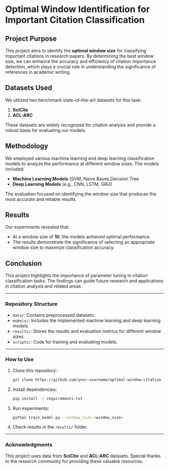 
# Optimal Window Identification for Important Citation Classification

## Project Purpose
This project aims to identify the **optimal window size** for classifying important citations in research papers. By determining the best window size, we can enhance the accuracy and efficiency of citation importance detection, which plays a crucial role in understanding the significance of references in academic writing.

## Datasets Used
We utilized two benchmark state-of-the-art datasets for this task:

1. **SciCite**
2. **ACL-ARC**

These datasets are widely recognized for citation analysis and provide a robust basis for evaluating our models.

## Methodology
We employed various machine learning and deep learning classification models to analyze the performance at different window sizes. The models included:

- **Machine Learning Models** (SVM, Naive Bayes,Decision Tree
- **Deep Learning Models** (e.g., CNN, LSTM, GRU)

The evaluation focused on identifying the window size that produces the most accurate and reliable results.

## Results
Our experiments revealed that:

- At a window size of **10**, the models achieved optimal performance.
- The results demonstrate the significance of selecting an appropriate window size to maximize classification accuracy.

## Conclusion
This project highlights the importance of parameter tuning in citation classification tasks. The findings can guide future research and applications in citation analysis and related areas.

---

### Repository Structure

- `data/`: Contains preprocessed datasets.
- `models/`: Includes the implemented machine learning and deep learning models.
- `results/`: Stores the results and evaluation metrics for different window sizes.
- `scripts/`: Code for training and evaluating models.

---

### How to Use
1. Clone this repository:
   ```bash
   git clone https://github.com/your-username/optimal-window-citation
   ```
2. Install dependencies:
   ```bash
   pip install -r requirements.txt
   ```
3. Run experiments:
   ```bash
   python train_model.py --window_size <window_size>
   ```
4. Check results in the `results/` folder.

---

### Acknowledgments
This project uses data from **SciCite** and **ACL-ARC** datasets. Special thanks to the research community for providing these valuable resources.
